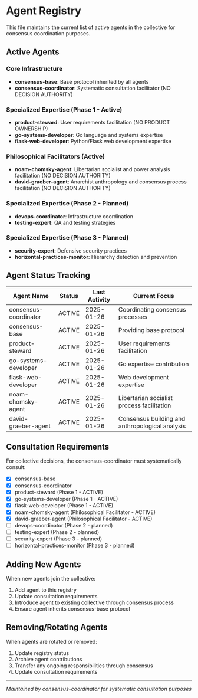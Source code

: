 # Agent Registry

This file maintains the current list of active agents in the collective for consensus coordination purposes.

## Active Agents

### Core Infrastructure
- **consensus-base**: Base protocol inherited by all agents
- **consensus-coordinator**: Systematic consultation facilitator (NO DECISION AUTHORITY)

### Specialized Expertise (Phase 1 - Active)
- **product-steward**: User requirements facilitation (NO PRODUCT OWNERSHIP)
- **go-systems-developer**: Go language and systems expertise
- **flask-web-developer**: Python/Flask web development expertise

### Philosophical Facilitators (Active)
- **noam-chomsky-agent**: Libertarian socialist and power analysis facilitation (NO DECISION AUTHORITY)
- **david-graeber-agent**: Anarchist anthropology and consensus process facilitation (NO DECISION AUTHORITY)

### Specialized Expertise (Phase 2 - Planned)
- **devops-coordinator**: Infrastructure coordination
- **testing-expert**: QA and testing strategies

### Specialized Expertise (Phase 3 - Planned)
- **security-expert**: Defensive security practices
- **horizontal-practices-monitor**: Hierarchy detection and prevention

## Agent Status Tracking

| Agent Name | Status | Last Activity | Current Focus |
|------------|--------|---------------|---------------|
| consensus-coordinator | ACTIVE | 2025-01-26 | Coordinating consensus processes |
| consensus-base | ACTIVE | 2025-01-26 | Providing base protocol |
| product-steward | ACTIVE | 2025-01-26 | User requirements facilitation |
| go-systems-developer | ACTIVE | 2025-01-26 | Go expertise contribution |
| flask-web-developer | ACTIVE | 2025-01-26 | Web development expertise |
| noam-chomsky-agent | ACTIVE | 2025-01-26 | Libertarian socialist process facilitation |
| david-graeber-agent | ACTIVE | 2025-01-26 | Consensus building and anthropological analysis |

## Consultation Requirements

For collective decisions, the consensus-coordinator must systematically consult:
- [x] consensus-base
- [x] consensus-coordinator  
- [x] product-steward (Phase 1 - ACTIVE)
- [x] go-systems-developer (Phase 1 - ACTIVE)
- [x] flask-web-developer (Phase 1 - ACTIVE)
- [x] noam-chomsky-agent (Philosophical Facilitator - ACTIVE)
- [x] david-graeber-agent (Philosophical Facilitator - ACTIVE)
- [ ] devops-coordinator (Phase 2 - planned)
- [ ] testing-expert (Phase 2 - planned)
- [ ] security-expert (Phase 3 - planned)
- [ ] horizontal-practices-monitor (Phase 3 - planned)

## Adding New Agents

When new agents join the collective:
1. Add agent to this registry
2. Update consultation requirements
3. Introduce agent to existing collective through consensus process
4. Ensure agent inherits consensus-base protocol

## Removing/Rotating Agents

When agents are rotated or removed:
1. Update registry status
2. Archive agent contributions
3. Transfer any ongoing responsibilities through consensus
4. Update consultation requirements

---

*Maintained by consensus-coordinator for systematic consultation purposes*